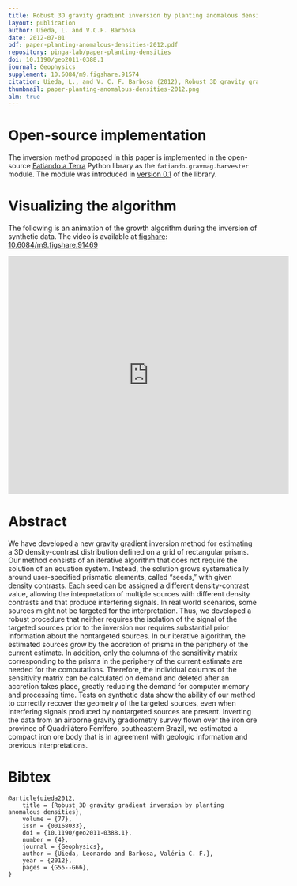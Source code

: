 ```yaml
---
title: Robust 3D gravity gradient inversion by planting anomalous densities
layout: publication
author: Uieda, L. and V.C.F. Barbosa
date: 2012-07-01
pdf: paper-planting-anomalous-densities-2012.pdf
repository: pinga-lab/paper-planting-densities
doi: 10.1190/geo2011-0388.1
journal: Geophysics
supplement: 10.6084/m9.figshare.91574
citation: Uieda, L., and V. C. F. Barbosa (2012), Robust 3D gravity gradient inversion by planting anomalous densities, Geophysics, 77(4), G55-G66, doi:10.1190/geo2011-0388.1
thumbnail: paper-planting-anomalous-densities-2012.png
alm: true
---
```


# Open-source implementation

The inversion method proposed in this paper is implemented in the open-source
[Fatiando a Terra](http://www.fatiando.org) Python library
as the `fatiando.gravmag.harvester` module.
The module was introduced in
[version 0.1](http://www.fatiando.org/changelog.html#version-0-1)
of the library.

# Visualizing the algorithm

The following is an animation of the growth algorithm
during the inversion of synthetic data.
The video is available at [figshare](http://figshare.com/):
[10.6084/m9.figshare.91469](http://dx.doi.org/10.6084/m9.figshare.91469)

<div class="embed-responsive embed-responsive-16by9">
<iframe src="http://wl.figshare.com/articles/91469/embed?show_title=0"
width="568" height="481" frameborder="0"></iframe>
</div>


# Abstract

We have developed a new gravity gradient inversion method for estimating a 3D
density-contrast distribution defined on a grid of rectangular prisms. Our
method consists of an iterative algorithm that does not require the solution of
an equation system. Instead, the solution grows systematically around
user-specified prismatic elements, called “seeds,” with given density
contrasts. Each seed can be assigned a different density-contrast value,
allowing the interpretation of multiple sources with different density
contrasts and that produce interfering signals. In real world scenarios, some
sources might not be targeted for the interpretation. Thus, we developed a
robust procedure that neither requires the isolation of the signal of the
targeted sources prior to the inversion nor requires substantial prior
information about the nontargeted sources. In our iterative algorithm, the
estimated sources grow by the accretion of prisms in the periphery of the
current estimate. In addition, only the columns of the sensitivity matrix
corresponding to the prisms in the periphery of the current estimate are needed
for the computations. Therefore, the individual columns of the sensitivity
matrix can be calculated on demand and deleted after an accretion takes place,
greatly reducing the demand for computer memory and processing time. Tests on
synthetic data show the ability of our method to correctly recover the geometry
of the targeted sources, even when interfering signals produced by nontargeted
sources are present. Inverting the data from an airborne gravity gradiometry
survey flown over the iron ore province of Quadrilátero Ferrífero, southeastern
Brazil, we estimated a compact iron ore body that is in agreement with geologic
information and previous interpretations.

# Bibtex


    @article{uieda2012,
        title = {Robust 3D gravity gradient inversion by planting anomalous densities},
        volume = {77},
        issn = {00168033},
        doi = {10.1190/geo2011-0388.1},
        number = {4},
        journal = {Geophysics},
        author = {Uieda, Leonardo and Barbosa, Valéria C. F.},
        year = {2012},
        pages = {G55--G66},
    }
